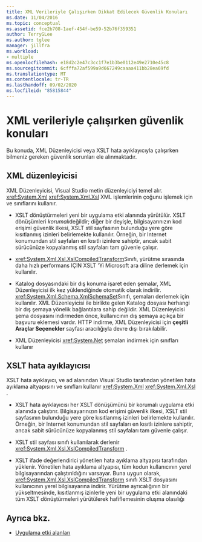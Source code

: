 ```yaml
---
title: XML Verileriyle Çalışırken Dikkat Edilecek Güvenlik Konuları
ms.date: 11/04/2016
ms.topic: conceptual
ms.assetid: fce2b708-1aef-454f-be59-52b76f359351
author: TerryGLee
ms.author: tglee
manager: jillfra
ms.workload:
- multiple
ms.openlocfilehash: e18d2c2e47c3cc1f7e1b3be0112e49e2710e45c8
ms.sourcegitcommit: 6cfffa72af599a9d667249caaaa411bb28ea69fd
ms.translationtype: MT
ms.contentlocale: tr-TR
ms.lasthandoff: 09/02/2020
ms.locfileid: "85815844"
---
```

# <a name="security-considerations-when-working-with-xml-data"></a>XML verileriyle çalışırken güvenlik konuları

Bu konuda, XML Düzenleyicisi veya XSLT hata ayıklayıcıyla çalışırken bilmeniz gereken güvenlik sorunları ele alınmaktadır.

## <a name="xml-editor"></a>XML düzenleyicisi

XML Düzenleyicisi, Visual Studio metin düzenleyiciyi temel alır. <xref:System.Xml> <xref:System.Xml.Xsl> XML işlemlerinin çoğunu işlemek için ve sınıflarını kullanır.

- XSLT dönüştürmeleri yeni bir uygulama etki alanında yürütülür. XSLT dönüşümleri *korumalı*değildir; diğer bir deyişle, bilgisayarınızın kod erişimi güvenlik ilkesi, XSLT stil sayfasının bulunduğu yere göre kısıtlanmış izinleri belirlemekte kullanılır. Örneğin, bir Internet konumundan stil sayfaları en kısıtlı izinlere sahiptir, ancak sabit sürücünüze kopyalanmış stil sayfaları tam güvenle çalışır.

- <xref:System.Xml.Xsl.XslCompiledTransform>Sınıfı, yürütme sırasında daha hızlı performans IÇIN XSLT 'Yi Microsoft ara diline derlemek için kullanılır.

- Katalog dosyasındaki bir dış konuma işaret eden şemalar, XML Düzenleyicisi ilk kez yüklendiğinde otomatik olarak indirilir. <xref:System.Xml.Schema.XmlSchemaSet>Sınıfı, şemaları derlemek için kullanılır. XML Düzenleyicisi ile birlikte gelen Katalog dosyası herhangi bir dış şemaya yönelik bağlantılara sahip değildir. XML Düzenleyicisi şema dosyasını indirmeden önce, kullanıcının dış şemaya açıkça bir başvuru eklemesi vardır. HTTP indirme, XML Düzenleyicisi için **çeşitli Araçlar Seçenekler** sayfası aracılığıyla devre dışı bırakılabilir.

- XML Düzenleyicisi <xref:System.Net> şemaları indirmek için sınıfları kullanır

## <a name="xslt-debugger"></a>XSLT hata ayıklayıcısı

XSLT hata ayıklayıcı, ve ad alanından Visual Studio tarafından yönetilen hata ayıklama altyapısını ve sınıfları kullanır <xref:System.Xml> <xref:System.Xml.Xsl> .

- XSLT hata ayıklayıcısı her XSLT dönüşümünü bir korumalı uygulama etki alanında çalıştırır. Bilgisayarınızın kod erişimi güvenlik ilkesi, XSLT stil sayfasının bulunduğu yere göre kısıtlanmış izinleri belirlemekte kullanılır. Örneğin, bir Internet konumundan stil sayfaları en kısıtlı izinlere sahiptir, ancak sabit sürücünüze kopyalanmış stil sayfaları tam güvenle çalışır.

- XSLT stil sayfası sınıfı kullanılarak derlenir <xref:System.Xml.Xsl.XslCompiledTransform> .

- XSLT ifade değerlendirici yönetilen hata ayıklama altyapısı tarafından yüklenir. Yönetilen hata ayıklama altyapısı, tüm kodun kullanıcının yerel bilgisayarından çalıştırıldığını varsayar. Buna uygun olarak, <xref:System.Xml.Xsl.XslCompiledTransform> sınıfı XSLT dosyasını kullanıcının yerel bilgisayarına indirir. Yürütme ayrıcalığının bir yükseltmesinde, kısıtlanmış izinlerle yeni bir uygulama etki alanındaki tüm XSLT dönüştürmeleri yürütülerek hafiflemesinin oluşma olasılığı

## <a name="see-also"></a>Ayrıca bkz.

- [Uygulama etki alanları](/dotnet/framework/app-domains/application-domains)